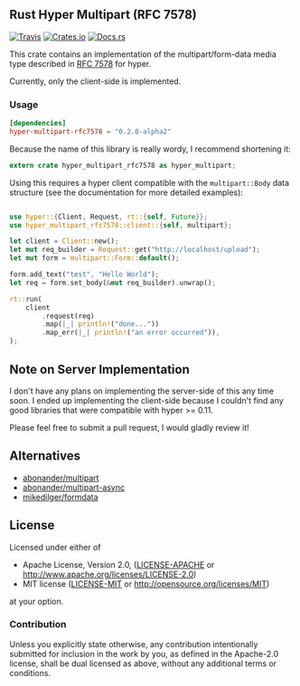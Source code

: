 ## Rust Hyper Multipart (RFC 7578)

[![Travis](https://img.shields.io/travis/ferristseng/rust-hyper-multipart-rfc7578.svg)](https://travis-ci.org/ferristseng/rust-hyper-multipart-rfc7578)
[![Crates.io](https://img.shields.io/crates/v/hyper-multipart-rfc7578.svg)](https://crates.io/crates/hyper-multipart-rfc7578)
[![Docs.rs](https://docs.rs/hyper-multipart-rfc7578/badge.svg)](https://docs.rs/hyper-multipart-rfc7578/)

This crate contains an implementation of the multipart/form-data media
type described in [RFC 7578](https://tools.ietf.org/html/rfc7578) for
hyper.

Currently, only the client-side is implemented.

### Usage

```toml
[dependencies]
hyper-multipart-rfc7578 = "0.2.0-alpha2"
```

Because the name of this library is really wordy, I recommend shortening it:

```rust
extern crate hyper_multipart_rfc7578 as hyper_multipart;
```

Using this requires a hyper client compatible with the `multipart::Body`
data structure (see the documentation for more detailed examples):

```rust

use hyper::{Client, Request, rt::{self, Future}};
use hyper_multipart_rfc7578::client::{self, multipart};

let client = Client::new();
let mut req_builder = Request::get("http://localhost/upload");
let mut form = multipart::Form::default();

form.add_text("test", "Hello World");
let req = form.set_body(&mut req_builder).unwrap();

rt::run(
    client
        .request(req)
        .map(|_| println!("done..."))
        .map_err(|_| println!("an error occurred")),
);
```


## Note on Server Implementation

I don't have any plans on implementing the server-side of this any time soon. I ended up implementing the client-side because I couldn't find any good libraries that were compatible with hyper >= 0.11.

Please feel free to submit a pull request, I would gladly review it!

## Alternatives

  * [abonander/multipart](https://github.com/abonander/multipart)
  * [abonander/multipart-async](https://crates.io/crates/multipart-async)
  * [mikedilger/formdata](https://github.com/mikedilger/formdata)

## License

Licensed under either of

 * Apache License, Version 2.0, ([LICENSE-APACHE](LICENSE-APACHE) or http://www.apache.org/licenses/LICENSE-2.0)
 * MIT license ([LICENSE-MIT](LICENSE-MIT) or http://opensource.org/licenses/MIT)

at your option.

### Contribution

Unless you explicitly state otherwise, any contribution intentionally submitted for inclusion in the work by you, as defined in the Apache-2.0 license, shall be dual licensed as above, without any additional terms or conditions.

